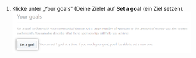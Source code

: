 1. Klicke unter „Your goals" (Deine Ziele) auf **Set a goal** (ein Ziel setzen). ![Schaltfläche „Set a goal" (Ein Ziel setzen) ](/assets/images/help/sponsors/set-a-goal-button.png)
